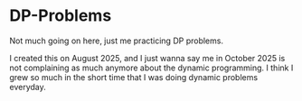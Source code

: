 # DP-Problems

Not much going on here, just me practicing DP problems.

I created this on August 2025, and I just wanna say me in October 2025 is not complaining as much anymore about the dynamic programming. 
I think I grew so much in the short time that I was doing dynamic problems everyday. 
